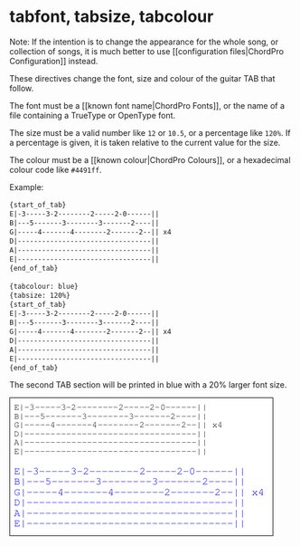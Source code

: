 # tabfont, tabsize, tabcolour

Note: If the intention is to change the appearance for the whole song, or collection of songs, it is much better to use [[configuration files|ChordPro Configuration]] instead.

These directives change the font, size and colour of the guitar TAB that follow.

The font must be a [[known font name|ChordPro Fonts]], or the name of a file containing a TrueType or OpenType font.

The size must be a valid number like `12` or `10.5`, or a percentage like `120%`. If a percentage is given, it is taken relative to the current value for the size.

The colour must be a [[known colour|ChordPro Colours]], or a hexadecimal colour code like `#4491ff`.

Example:

	{start_of_tab}
	E|-3-----3-2--------2-----2-0------||
	B|---5-------3--------3-------2----||
	G|-----4-------4--------2-------2--|| x4
	D|---------------------------------||
	A|---------------------------------||
	E|---------------------------------||
	{end_of_tab}

	{tabcolour: blue}
	{tabsize: 120%}
	{start_of_tab}
	E|-3-----3-2--------2-----2-0------||
	B|---5-------3--------3-------2----||
	G|-----4-------4--------2-------2--|| x4
	D|---------------------------------||
	A|---------------------------------||
	E|---------------------------------||
	{end_of_tab}

The second TAB section will be printed in blue with a 20% larger font size.

![](images/ex_tabcolour.png)




